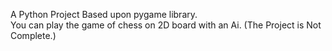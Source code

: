 A Python Project Based upon pygame library.<br>
You can play the game of chess on 2D board with an Ai.
(The Project is Not Complete.)
